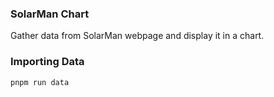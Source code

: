 ### SolarMan Chart
Gather data from SolarMan webpage and display it in a chart.

### Importing Data
```
pnpm run data
```